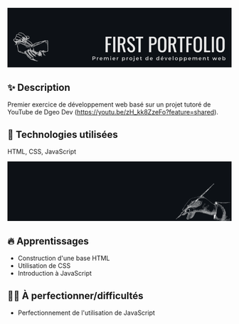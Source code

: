 ![cover](https://github.com/JessicaGUALTIERI/My-first-portfolio/blob/main/readme_img/README_cover.png)

## ✨ __Description__  
Premier exercice de développement web basé sur un projet tutoré de YouTube de Dgeo Dev (https://youtu.be/zH_kk8ZzeFo?feature=shared). 


## 🚀 __Technologies utilisées__  
HTML, CSS, JavaScript

![diviseur](https://github.com/JessicaGUALTIERI/My-first-portfolio/blob/main/readme_img/README_diviseur.png)

## 🔥 __Apprentissages__  
* Construction d'une base HTML
* Utilisation de CSS
* Introduction à JavaScript

## 🏋️‍♀️ __À perfectionner/difficultés__  
* Perfectionnement de l'utilisation de JavaScript
